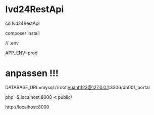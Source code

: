 # Ivd24RestApi

cd Ivd24RestApi

composer install

// .env

APP_ENV=prod

# anpassen !!!
DATABASE_URL=mysql://root:vuanh123@127.0.0.1:3306/db001_portal   

php -S localhost:8000 -t public/

http://localhost:8000
